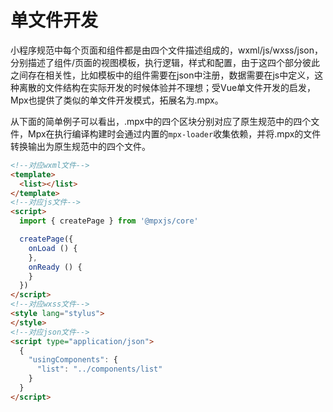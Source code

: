 # 单文件开发

小程序规范中每个页面和组件都是由四个文件描述组成的，wxml/js/wxss/json，分别描述了组件/页面的视图模板，执行逻辑，样式和配置，由于这四个部分彼此之间存在相关性，比如模板中的组件需要在json中注册，数据需要在js中定义，这种离散的文件结构在实际开发的时候体验并不理想；受Vue单文件开发的启发，Mpx也提供了类似的单文件开发模式，拓展名为.mpx。

从下面的简单例子可以看出，.mpx中的四个区块分别对应了原生规范中的四个文件，Mpx在执行编译构建时会通过内置的`mpx-loader`收集依赖，并将.mpx的文件转换输出为原生规范中的四个文件。

```html
<!--对应wxml文件-->
<template>
  <list></list>
</template>
<!--对应js文件-->
<script>
  import { createPage } from '@mpxjs/core'

  createPage({
    onLoad () {
    },
    onReady () {
    }
  })
</script>
<!--对应wxss文件-->
<style lang="stylus">
</style>
<!--对应json文件-->
<script type="application/json">
  {
    "usingComponents": {
      "list": "../components/list"
    }
  }
</script>
```



